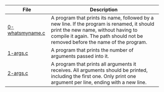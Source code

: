 |File|Description|
|-|-|
|[0-whatsmyname.c](0-whatsmyname.c)|A program that prints its name, followed by a new line. If the program is renamed, it should print the new name, without having to compile it again. The path should not be removed before the name of the program.|
|[1-args.c](1-args.c)|A program that prints the number of arguments passed into it.|
|[2-args.c](2-args.c)|A program that prints all arguments it receives. All arguments should be printed, including the first one. Only print one argument per line, ending with a new line.|
